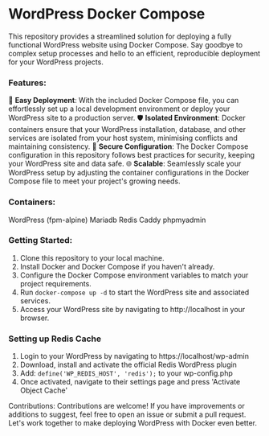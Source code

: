 # WordPress Docker Compose

This repository provides a streamlined solution for deploying a fully functional WordPress website using Docker Compose. Say goodbye to complex setup processes and hello to an efficient, reproducible deployment for your WordPress projects.

### Features:
🚀 **Easy Deployment**: With the included Docker Compose file, you can effortlessly set up a local development environment or deploy your WordPress site to a production server.
🛡️ **Isolated Environment**: Docker containers ensure that your WordPress installation, database, and other services are isolated from your host system, minimising conflicts and maintaining consistency.
🔐 **Secure Configuration**: The Docker Compose configuration in this repository follows best practices for security, keeping your WordPress site and data safe.
🌐 **Scalable**: Seamlessly scale your WordPress setup by adjusting the container configurations in the Docker Compose file to meet your project's growing needs.

### Containers:
WordPress (fpm-alpine)
Mariadb 
Redis
Caddy
phpmyadmin

### Getting Started:
1. Clone this repository to your local machine.
2. Install Docker and Docker Compose if you haven't already.
3. Configure the Docker Compose environment variables to match your project requirements.
4. Run `docker-compose up -d` to start the WordPress site and associated services.
5. Access your WordPress site by navigating to http://localhost in your browser.

### Setting up Redis Cache
1. Login to your WordPress by navigating to https://localhost/wp-admin
2. Download, install and activate the official Redis WordPress plugin
3. Add: `define('WP_REDIS_HOST', 'redis');` to your wp-config.php
4. Once activated, navigate to their settings page and press 'Activate Object Cache'

Contributions:
Contributions are welcome! If you have improvements or additions to suggest, feel free to open an issue or submit a pull request. Let's work together to make deploying WordPress with Docker even better.
